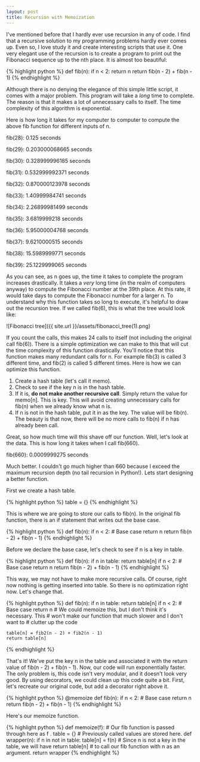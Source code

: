 ```yaml
---
layout: post
title: Recursion with Memoization
---
```

I've mentioned before that I hardly ever use recursion in any of code. I find that a recursive solution to my programming problems hardly ever comes up. Even so, I love study it and create interesting scripts that use it. One very elegant use of the recursion is to create a program to print out the Fibonacci sequence up to the nth place. It is almost too beautiful:

{% highlight python %}
def fib(n):
    if n < 2:
        return n
    return fib(n - 2) + fib(n - 1)
{% endhighlight %}

Although there is no denying the elegance of this simple little script, it comes with a major problem. This program will take a *long* time to complete. The reason is that it makes a lot of unnecessary calls to itself. The time complexity of this algorithm is exponential. 

Here is how long it takes for my computer to computer to compute the above fib function for different inputs of n.

fib(28): 0.125 seconds

fib(29): 0.203000068665 seconds

fib(30): 0.328999996185 seconds

fib(31): 0.532999992371 seconds

fib(32): 0.870000123978 seconds

fib(33): 1.40999984741 seconds

fib(34): 2.26899981499 seconds

fib(35): 3.6819999218 seconds

fib(36): 5.95000004768 seconds

fib(37): 9.6210000515 seconds

fib(38): 15.5989999771 seconds

fib(39): 25.1229999065 seconds

As you can see, as n goes up, the time it takes to complete the program increases drastically. It takes a *very* long time (in the realm of computers anyway) to compute the Fibonacci number at the 39th place. At this rate, it would take days to compute the Fibonacci number for a larger n. To understand why this function takes so long to execute, it's helpful to draw out the recursion tree. If we called fib(6), this is what the tree would look like:

![Fibonacci tree]({{ site.url }}/assets/fibonacci_tree(1).png)

If you count the calls, this makes 24 calls to itself (not including the original call fib(6)). There is a simple optimization we can make to this that will cut the time complexity of this function drastically. You'll notice that this function makes many redundant calls for n. For example fib(3) is called 3 different time, and fib(2) is called 5 different times. Here is how we can optimize this function.

1. Create a hash table (let's call it memo).
2. Check to see if the key n is in the hash table.
3. If it is, **do not make another recursive call**. Simply return the value for memo[n]. This is key. This will avoid creating unnecessary calls for fib(n) when we already know what n is.
4. If n is not in the hash table, put it in as the key. The value will be fib(n). The beauty is that now, there will be no more calls to fib(n) if n has already been call.

Great, so how much time will this shave off our function. Well, let's look at the data. This is how long it takes when I call fib(660).

fib(660): 0.0009999275 seconds

Much better. I couldn't go much higher than 660 because I exceed the maximum recursion depth (no tail recursion in Python!). Lets start designing a better function.

First we create a hash table.

{% highlight python %}
table = {}
{% endhighlight %}

This is where we are going to store our calls to fib(n). In the original fib function, there is an if statement that writes out the base case.

{% highlight python %}
def fib(n):
    if n < 2:  # Base case
        return n
    return fib(n - 2) + fib(n - 1)
{% endhighlight %}

Before we declare the base case, let's check to see if n is a key in table.

{% highlight python %}
def fib(n):
    if n in table:
        return table[n]
    if n < 2:  # Base case
        return n
    return fib(n - 2) + fib(n - 1)
{% endhighlight %}

This way, we may not have to make more recursive calls. Of course, right now nothing is getting inserted into table. So there is no optimization right now. Let's change that.

{% highlight python %}
def fib(n):
    if n in table:
        return table[n]
    if n < 2:  # Base case
        return n  # We could memoize this, but I don't think it's necessary. This
                  # won't make our function that much slower and I don't want to
                  # clutter up the code

    table[n] = fib2(n - 2) + fib2(n - 1)
    return table[n]
{% endhighlight %}

That's it! We've put the key n in the table and associated it with the return value of fib(n - 2) + fib(n - 1). Now, our code will run exponentially faster. The only problem is, this code isn't very modular, and it doesn't look very good. By using decorators, we could clean up this code quite a bit. First, let's recreate our original code, but add a decorator right above it.

{% highlight python %}
@memoize
def fib(n):
    if n < 2:  # Base case
        return n
    return fib(n - 2) + fib(n - 1)
{% endhighlight %}

Here's our memoize function.

{% highlight python %}
def memoize(f): # Our fib function is passed through here as f .
    table = {}  # Previously called values are stored here.
    def wrapper(n):
        if n in not in table: 
            table[n] = f(n) # Since n is not a key in the table, we will have
        return table[n]     # to call our fib function with n as an argument.
    return wrapper
{% endhighlight %}